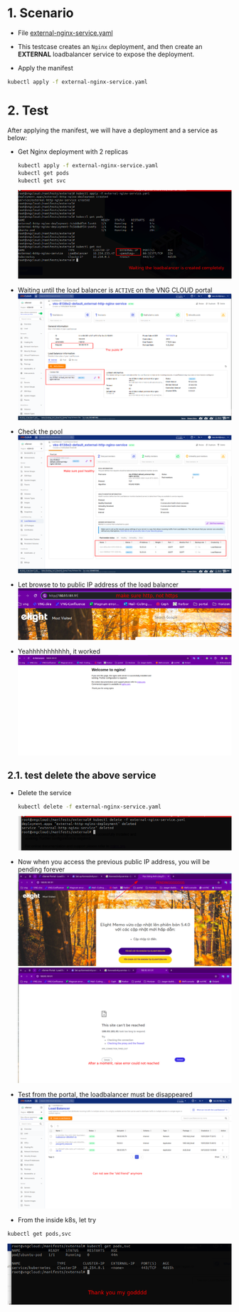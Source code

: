 # 1. Scenario
- File [external-nginx-service.yaml](./../manifests/external/external-nginx-service.yaml)
- This testcase creates an `Nginx` deployment, and then create an **EXTERNAL** loadbalancer service to expose the deployment.

- Apply the manifest
```bash
kubectl apply -f external-nginx-service.yaml
```

# 2. Test
After applying the manifest, we will have a deployment and a service as below:
- Get Nginx deployment with 2 replicas
  ```bash
  kubectl apply -f external-nginx-service.yaml
  kubectl get pods
  kubectl get svc
  ```
  ![](./img/external/01.png)


- Waiting until the load balancer is `ACTIVE` on the VNG CLOUD portal
  ![](./img/external/02.png)

- Check the pool
  ![](./img/external/03.png)

- Let browse to to public IP address of the load balancer
  ![](./img/external/04.png)

- Yeahhhhhhhhhhh, it worked
  ![](./img/external/05.png)

## 2.1. test delete the above service
- Delete the service
  ```bash
  kubectl delete -f external-nginx-service.yaml
  ```
  ![](./img/external/06.png)


- Now when you access the previous public IP address, you will be pending forever
  ![](./img/external/07.png)
  ![](./img/external/10.png)

- Test from the portal, the loadbalancer must be disappeared
  ![](./img/external/08.png)

- From the inside k8s, let try
```bash
kubectl get pods,svc
```
![](./img/external/09.png)